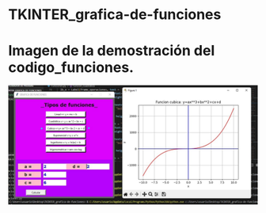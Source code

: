 # TKINTER_grafica-de-funciones
# Imagen de la demostración del codigo_funciones.
![imagen](imagen.jpeg)

